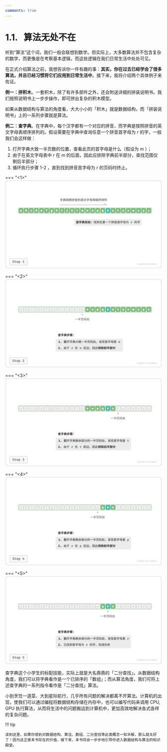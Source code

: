 ```yaml
---
comments: true
---
```


# 1.1. &nbsp; 算法无处不在

听到“算法”这个词，我们一般会联想到数学。但实际上，大多数算法并不包含复杂的数学，而更像是在考察基本逻辑，而这些逻辑在我们日常生活中处处可见。

在正式介绍算法之前，我想告诉你一件有趣的事：**其实，你在过去已经学会了很多算法，并且已经习惯将它们应用到日常生活中**。接下来，我将介绍两个具体例子来佐证。

**例一：拼积木**。一套积木，除了有许多部件之外，还会附送详细的拼装说明书。我们按照说明书上一步步操作，即可拼出复杂的积木模型。

如果从数据结构与算法的角度看，大大小小的「积木」就是数据结构，而「拼装说明书」上的一系列步骤就是算法。

**例二：查字典**。在字典中，每个汉字都有一个对应的拼音，而字典是按照拼音的英文字母表顺序排列的。假设需要在字典中查询任意一个拼音首字母为 $r$ 的字，一般我们会这样做：

1. 打开字典大致一半页数的位置，查看此页的首字母是什么（假设为 $m$ ）；
2. 由于在英文字母表中 $r$ 在 $m$ 的后面，因此应排除字典前半部分，查找范围仅剩后半部分；
3. 循环执行步骤 1-2 ，直到找到拼音首字母为 $r$ 的页码时终止。

=== "<1>"
    ![查字典步骤](algorithms_are_everywhere.assets/look_up_dictionary_step_1.png)

=== "<2>"
    ![look_up_dictionary_step_2](algorithms_are_everywhere.assets/look_up_dictionary_step_2.png)

=== "<3>"
    ![look_up_dictionary_step_3](algorithms_are_everywhere.assets/look_up_dictionary_step_3.png)

=== "<4>"
    ![look_up_dictionary_step_4](algorithms_are_everywhere.assets/look_up_dictionary_step_4.png)

=== "<5>"
    ![look_up_dictionary_step_5](algorithms_are_everywhere.assets/look_up_dictionary_step_5.png)

查字典这个小学生的标配技能，实际上就是大名鼎鼎的「二分查找」。从数据结构角度，我们可以将字典看作是一个已排序的「数组」；而从算法角度，我们可将上述查字典的一系列指令看作是「二分查找」算法。

小到烹饪一道菜、大到星际航行，几乎所有问题的解决都离不开算法。计算机的出现，使我们可以通过编程将数据结构存储在内存中，也可以编写代码来调用 CPU, GPU 执行算法，从而将生活中的问题搬运到计算机中，更加高效地解决各式各样的复杂问题。

!!! tip

    读到这里，如果你感到对数据结构、算法、数组、二分查找等此类概念一知半解，那么就太好了！因为这正是本书存在的价值，接下来，本书将会一步步地引导你进入数据结构与算法的知识殿堂。
